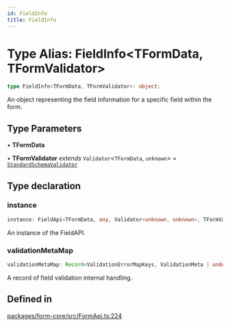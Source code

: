 ```yaml
---
id: FieldInfo
title: FieldInfo
---
```


# Type Alias: FieldInfo\<TFormData, TFormValidator\>

```ts
type FieldInfo<TFormData, TFormValidator>: object;
```

An object representing the field information for a specific field within the form.

## Type Parameters

• **TFormData**

• **TFormValidator** *extends* `Validator`\<`TFormData`, `unknown`\> = [`StandardSchemaValidator`](standardschemavalidator.md)

## Type declaration

### instance

```ts
instance: FieldApi<TFormData, any, Validator<unknown, unknown>, TFormValidator> | null;
```

An instance of the FieldAPI.

### validationMetaMap

```ts
validationMetaMap: Record<ValidationErrorMapKeys, ValidationMeta | undefined>;
```

A record of field validation internal handling.

## Defined in

[packages/form-core/src/FormApi.ts:224](https://github.com/TanStack/form/blob/main/packages/form-core/src/FormApi.ts#L224)
